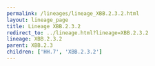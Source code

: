 ```yaml
---
permalink: /lineages/lineage_XBB.2.3.2.html
layout: lineage_page
title: Lineage XBB.2.3.2
redirect_to: ../lineage.html?lineage=XBB.2.3.2
lineage: XBB.2.3.2
parent: XBB.2.3
children: ['HH.7', 'XBB.2.3.2']
---
```

